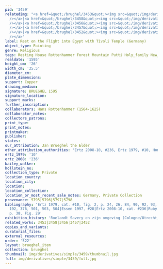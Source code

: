 ```yaml
---
pid: '3459'
relatedimg: "<a href=&quot;/brughel/3453&quot;><img src=&quot;/img/derivatives/simple/3453/thumbnail.jpg&quot;
  /></a>|<a href=&quot;/brughel/3458&quot;><img src=&quot;/img/derivatives/simple/3458/thumbnail.jpg&quot;
  /></a>|<a href=&quot;/brughel/3456&quot;><img src=&quot;/img/derivatives/simple/3456/thumbnail.jpg&quot;
  /></a>|<a href=&quot;/brughel/3457&quot;><img src=&quot;/img/derivatives/simple/3457/thumbnail.jpg&quot;
  /></a>|<a href=&quot;/brughel/3452&quot;><img src=&quot;/img/derivatives/simple/3452/thumbnail.jpg&quot;
  /></a>"
label: Rest on the Flight into Egypt with Tivoli Temple (Germany)
object_type: Painting
genre: Religious
tags: Resting House Rottenhammer Forest Mountain Putti Holy_family New_Testament
realdate: '1595'
height_cm: '26'
width_cm: '35.5'
diameter_cm: 
plate_dimensions: 
support: Copper
drawing_medium: 
signature: BRUEGHEL 1595
signature_location: 
support_marks: 
further_inscription: 
collaborators: Hans Rottenhammer (1564-1625)
collaborator_notes: 
collectors_patrons: 
print_type: 
print_notes: 
printmaker: 
publisher: 
states: 
our_attribution: Jan Brueghel the Elder
other_attribution_authorities: 'Ertz 2008-10, #236, Ertz 1979, #10, Honig database'
ertz_1979: '10'
ertz_2008: '236'
bailey_walker: 
hollstein_no: 
collection_type: Private
location_country: 
location_city: 
location: 
location_collection: 
location_or_most_recent_sale_notes: Germany, Private Collection
provenance: 5795|5796|5797|5798
bibliography: 'Ertz 1979, cat. #10, fig. 2, p. 24, 26, 84, 90, 92, 93, 114, 124, 176,
  192, 376, 501, 503, 504|Essen 1997, #28|Ertz 2008-10, cat. #236|Ruby in Munich 2013,
  p. 38, Fig. 29'
exhibition_history: 'Roelandt Savery en zijn omgeving (Cologne/Utrecht, 1985/6), #74'
related_works: 3453|3458|3456|3457|3452
copies_and_variants: 
curatorial_files: 
external_resources: 
order: '522'
layout: brueghel_item
collection: brueghel
thumbnail: img/derivatives/simple/3459/thumbnail.jpg
full: img/derivatives/simple/3459/full.jpg
---
```

